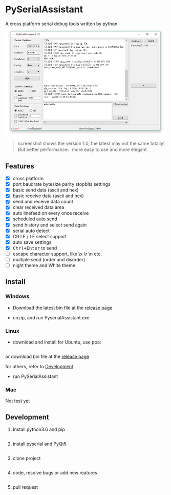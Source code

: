 PySerialAssistant
========
A cross platform serial debug tools written by python
![screenshot](./assets/screenshot_V1.0.png)
> screenshot shows the version 1.0, the latest may not the same totally! But better performance、more easy to use and more elegant

## Features

- [x] cross platform
- [x] port baudrate bytesize parity stopbits settings
- [x] basic send data (ascii and hex)
- [x] basic receive data (ascii and hex)
- [x] send and receive data count
- [x] clear received data area
- [x] auto linefeed on every once receive
- [x] scheduled auto send
- [x] send history and select send again
- [x] serial auto detect
- [x] CR LF / LF select support
- [x] auto save settings
- [x] <kbd>Ctrl+Enter</kbd> to send
- [ ] escape character support, like \x \r \n etc.
- [ ] multiple send (order and disorder)
- [ ] night theme and White theme

## Install

### Windows

* Download the latest bin file at the [release page](https://github.com/Neutree/PyserialAssistant/releases)

* unzip, and run PyserialAssistant.exe

### Linux

* download and install
for Ubuntu, use ppa:
```

```
or download bin file at the [release page](https://github.com/Neutree/PyserialAssistant/releases)

for others, refer to [Development](Development)

* run PySerialAssistant

### Mac
Not test yet

## Development

1. Install python3.6 and pip
```
```

2. install pyserial and PyQt5
```
```

3. clone project
```
```

4. code, resolve bugs or add new reatures
```
```

5. pull request
```
```

